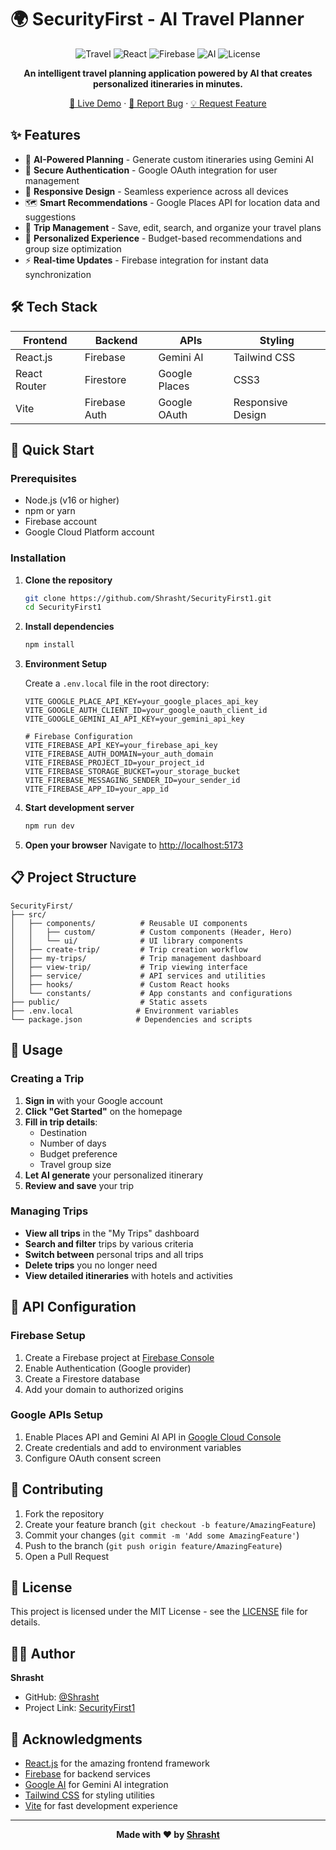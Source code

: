 # 🌍 SecurityFirst - AI Travel Planner

<div align="center">

![Travel](https://img.shields.io/badge/Travel-Planning-blue)
![React](https://img.shields.io/badge/React-18.x-61DAFB?logo=react)
![Firebase](https://img.shields.io/badge/Firebase-9.x-FFCA28?logo=firebase)
![AI](https://img.shields.io/badge/AI-Gemini-4285F4?logo=google)
![License](https://img.shields.io/badge/License-MIT-green)

**An intelligent travel planning application powered by AI that creates personalized itineraries in minutes.**

[🚀 Live Demo](http://localhost:5173) · [📝 Report Bug](https://github.com/Shrasht/SecurityFirst1/issues) · [💡 Request Feature](https://github.com/Shrasht/SecurityFirst1/issues)

</div>

## ✨ Features

- 🤖 **AI-Powered Planning** - Generate custom itineraries using Gemini AI
- 🔐 **Secure Authentication** - Google OAuth integration for user management
- 📱 **Responsive Design** - Seamless experience across all devices
- 🗺️ **Smart Recommendations** - Google Places API for location data and suggestions
- 💾 **Trip Management** - Save, edit, search, and organize your travel plans
- 🎯 **Personalized Experience** - Budget-based recommendations and group size optimization
- ⚡ **Real-time Updates** - Firebase integration for instant data synchronization

## 🛠️ Tech Stack

| Frontend     | Backend       | APIs          | Styling           |
| ------------ | ------------- | ------------- | ----------------- |
| React.js     | Firebase      | Gemini AI     | Tailwind CSS      |
| React Router | Firestore     | Google Places | CSS3              |
| Vite         | Firebase Auth | Google OAuth  | Responsive Design |

## 🚀 Quick Start

### Prerequisites

- Node.js (v16 or higher)
- npm or yarn
- Firebase account
- Google Cloud Platform account

### Installation

1. **Clone the repository**

   ```bash
   git clone https://github.com/Shrasht/SecurityFirst1.git
   cd SecurityFirst1
   ```

2. **Install dependencies**

   ```bash
   npm install
   ```

3. **Environment Setup**

   Create a `.env.local` file in the root directory:

   ```env
   VITE_GOOGLE_PLACE_API_KEY=your_google_places_api_key
   VITE_GOOGLE_AUTH_CLIENT_ID=your_google_oauth_client_id
   VITE_GOOGLE_GEMINI_AI_API_KEY=your_gemini_api_key

   # Firebase Configuration
   VITE_FIREBASE_API_KEY=your_firebase_api_key
   VITE_FIREBASE_AUTH_DOMAIN=your_auth_domain
   VITE_FIREBASE_PROJECT_ID=your_project_id
   VITE_FIREBASE_STORAGE_BUCKET=your_storage_bucket
   VITE_FIREBASE_MESSAGING_SENDER_ID=your_sender_id
   VITE_FIREBASE_APP_ID=your_app_id
   ```

4. **Start development server**

   ```bash
   npm run dev
   ```

5. **Open your browser**
   Navigate to [http://localhost:5173](http://localhost:5173)

## 📋 Project Structure

```
SecurityFirst/
├── src/
│   ├── components/          # Reusable UI components
│   │   ├── custom/          # Custom components (Header, Hero)
│   │   └── ui/              # UI library components
│   ├── create-trip/         # Trip creation workflow
│   ├── my-trips/            # Trip management dashboard
│   ├── view-trip/           # Trip viewing interface
│   ├── service/             # API services and utilities
│   ├── hooks/               # Custom React hooks
│   └── constants/           # App constants and configurations
├── public/                  # Static assets
├── .env.local              # Environment variables
└── package.json            # Dependencies and scripts
```

## 🎯 Usage

### Creating a Trip

1. **Sign in** with your Google account
2. **Click "Get Started"** on the homepage
3. **Fill in trip details**:
   - Destination
   - Number of days
   - Budget preference
   - Travel group size
4. **Let AI generate** your personalized itinerary
5. **Review and save** your trip

### Managing Trips

- **View all trips** in the "My Trips" dashboard
- **Search and filter** trips by various criteria
- **Switch between** personal trips and all trips
- **Delete trips** you no longer need
- **View detailed itineraries** with hotels and activities

## 🔧 API Configuration

### Firebase Setup

1. Create a Firebase project at [Firebase Console](https://console.firebase.google.com/)
2. Enable Authentication (Google provider)
3. Create a Firestore database
4. Add your domain to authorized origins

### Google APIs Setup

1. Enable Places API and Gemini AI API in [Google Cloud Console](https://console.cloud.google.com/)
2. Create credentials and add to environment variables
3. Configure OAuth consent screen

## 🤝 Contributing

1. Fork the repository
2. Create your feature branch (`git checkout -b feature/AmazingFeature`)
3. Commit your changes (`git commit -m 'Add some AmazingFeature'`)
4. Push to the branch (`git push origin feature/AmazingFeature`)
5. Open a Pull Request

## 📄 License

This project is licensed under the MIT License - see the [LICENSE](LICENSE) file for details.

## 👨‍💻 Author

**Shrasht**

- GitHub: [@Shrasht](https://github.com/Shrasht)
- Project Link: [SecurityFirst1](https://github.com/Shrasht/SecurityFirst1)

## 🙏 Acknowledgments

- [React.js](https://reactjs.org/) for the amazing frontend framework
- [Firebase](https://firebase.google.com/) for backend services
- [Google AI](https://ai.google.dev/) for Gemini AI integration
- [Tailwind CSS](https://tailwindcss.com/) for styling utilities
- [Vite](https://vitejs.dev/) for fast development experience

---

<div align="center">

**Made with ❤️  by [Shrasht](https://github.com/Shrasht)**

</div>
